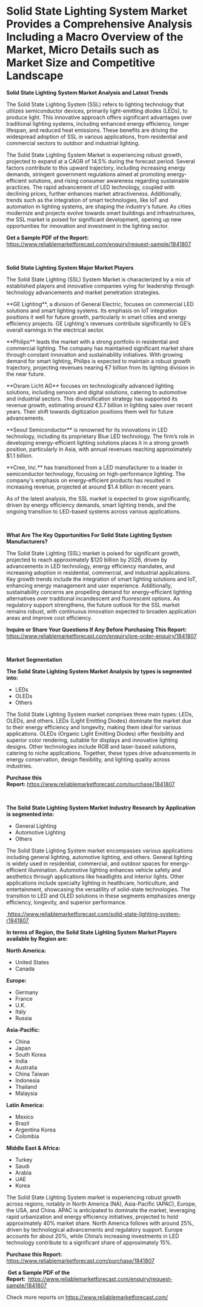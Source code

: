 <p><h1>Solid State Lighting System Market Provides a Comprehensive Analysis Including a Macro Overview of the Market, Micro Details such as Market Size and Competitive Landscape</h1></p><p><strong>Solid State Lighting System Market Analysis and Latest Trends</strong></p>
<p><p>The Solid State Lighting System (SSL) refers to lighting technology that utilizes semiconductor devices, primarily light-emitting diodes (LEDs), to produce light. This innovative approach offers significant advantages over traditional lighting systems, including enhanced energy efficiency, longer lifespan, and reduced heat emissions. These benefits are driving the widespread adoption of SSL in various applications, from residential and commercial sectors to outdoor and industrial lighting.</p><p>The Solid State Lighting System Market is experiencing robust growth, projected to expand at a CAGR of 14.5% during the forecast period. Several factors contribute to this upward trajectory, including increasing energy demands, stringent government regulations aimed at promoting energy-efficient solutions, and rising consumer awareness regarding sustainable practices. The rapid advancement of LED technology, coupled with declining prices, further enhances market attractiveness. Additionally, trends such as the integration of smart technologies, like IoT and automation in lighting systems, are shaping the industry's future. As cities modernize and projects evolve towards smart buildings and infrastructures, the SSL market is poised for significant development, opening up new opportunities for innovation and investment in the lighting sector.</p></p>
<p><strong>Get a Sample PDF of the Report:&nbsp;</strong> <a href="https://www.reliablemarketforecast.com/enquiry/request-sample/1841807?utm_campaign=1929&utm_medium=2&utm_source=Github&utm_content=ia&utm_term=31122024&utm_id=solid-state-lighting-system">https://www.reliablemarketforecast.com/enquiry/request-sample/1841807</a></p>
<p>&nbsp;</p>
<p><strong>Solid State Lighting System Major Market Players</strong></p>
<p><p>The Solid State Lighting (SSL) System Market is characterized by a mix of established players and innovative companies vying for leadership through technology advancements and market penetration strategies.</p><p>**GE Lighting**, a division of General Electric, focuses on commercial LED solutions and smart lighting systems. Its emphasis on IoT integration positions it well for future growth, particularly in smart cities and energy efficiency projects. GE Lighting's revenues contribute significantly to GE’s overall earnings in the electrical sector.</p><p>**Philips** leads the market with a strong portfolio in residential and commercial lighting. The company has maintained significant market share through constant innovation and sustainability initiatives. With growing demand for smart lighting, Philips is expected to maintain a robust growth trajectory, projecting revenues nearing €7 billion from its lighting division in the near future.</p><p>**Osram Licht AG** focuses on technologically advanced lighting solutions, including sensors and digital solutions, catering to automotive and industrial sectors. This diversification strategy has supported its revenue growth, estimating around €3.7 billion in lighting sales over recent years. Their shift towards digitization positions them well for future advancements.</p><p>**Seoul Semiconductor** is renowned for its innovations in LED technology, including its proprietary Blue LED technology. The firm’s role in developing energy-efficient lighting solutions places it in a strong growth position, particularly in Asia, with annual revenues reaching approximately $1.1 billion.</p><p>**Cree, Inc.** has transitioned from a LED manufacturer to a leader in semiconductor technology, focusing on high-performance lighting. The company's emphasis on energy-efficient products has resulted in increasing revenue, projected at around $1.4 billion in recent years.</p><p>As of the latest analysis, the SSL market is expected to grow significantly, driven by energy efficiency demands, smart lighting trends, and the ongoing transition to LED-based systems across various applications.</p></p>
<p>&nbsp;</p>
<p><strong>What Are The Key Opportunities For Solid State Lighting System Manufacturers?</strong></p>
<p><p>The Solid State Lighting (SSL) market is poised for significant growth, projected to reach approximately $120 billion by 2026, driven by advancements in LED technology, energy efficiency mandates, and increasing adoption in residential, commercial, and industrial applications. Key growth trends include the integration of smart lighting solutions and IoT, enhancing energy management and user experience. Additionally, sustainability concerns are propelling demand for energy-efficient lighting alternatives over traditional incandescent and fluorescent options. As regulatory support strengthens, the future outlook for the SSL market remains robust, with continuous innovation expected to broaden application areas and improve cost efficiency.</p></p>
<p><strong>Inquire or Share Your Questions If Any Before Purchasing This Report:</strong> <a href="https://www.reliablemarketforecast.com/enquiry/pre-order-enquiry/1841807?utm_campaign=1929&utm_medium=2&utm_source=Github&utm_content=ia&utm_term=31122024&utm_id=solid-state-lighting-system">https://www.reliablemarketforecast.com/enquiry/pre-order-enquiry/1841807</a></p>
<p>&nbsp;</p>
<p><strong>Market Segmentation</strong></p>
<p><strong>The Solid State Lighting System Market Analysis by types is segmented into:</strong></p>
<p><ul><li>LEDs</li><li>OLEDs</li><li>Others</li></ul></p>
<p><p>The Solid State Lighting System market comprises three main types: LEDs, OLEDs, and others. LEDs (Light Emitting Diodes) dominate the market due to their energy efficiency and longevity, making them ideal for various applications. OLEDs (Organic Light Emitting Diodes) offer flexibility and superior color rendering, suitable for displays and innovative lighting designs. Other technologies include RGB and laser-based solutions, catering to niche applications. Together, these types drive advancements in energy conservation, design flexibility, and lighting quality across industries.</p></p>
<p><strong>Purchase this Report:&nbsp;</strong><a href="https://www.reliablemarketforecast.com/purchase/1841807?utm_campaign=1929&utm_medium=2&utm_source=Github&utm_content=ia&utm_term=31122024&utm_id=solid-state-lighting-system">https://www.reliablemarketforecast.com/purchase/1841807</a></p>
<p>&nbsp;</p>
<p><strong>The Solid State Lighting System Market Industry Research by Application is segmented into:</strong></p>
<p><ul><li>General Lighting</li><li>Automotive Lighting</li><li>Others</li></ul></p>
<p><p>The Solid State Lighting System market encompasses various applications including general lighting, automotive lighting, and others. General lighting is widely used in residential, commercial, and outdoor spaces for energy-efficient illumination. Automotive lighting enhances vehicle safety and aesthetics through applications like headlights and interior lights. Other applications include specialty lighting in healthcare, horticulture, and entertainment, showcasing the versatility of solid-state technologies. The transition to LED and OLED solutions in these segments emphasizes energy efficiency, longevity, and superior performance.</p></p>
<p><a href="https://www.reliablemarketforecast.com/solid-state-lighting-system-r1841807?utm_campaign=1929&utm_medium=2&utm_source=Github&utm_content=ia&utm_term=31122024&utm_id=solid-state-lighting-system">&nbsp;https://www.reliablemarketforecast.com/solid-state-lighting-system-r1841807</a></p>
<p><strong>In terms of Region, the Solid State Lighting System Market Players available by Region are:</strong></p>
<p>
    <p> <strong> North America: </strong>
        <ul>
            <li>United States</li>
            <li>Canada</li>
        </ul>
        </p> 
    <p> <strong> Europe: </strong>
        <ul>
            <li>Germany</li>
            <li>France</li>
            <li>U.K.</li>
            <li>Italy</li>
            <li>Russia</li>
        </ul>
        </p> 
    <p> <strong> Asia-Pacific: </strong>
        <ul>
            <li>China</li>
            <li>Japan</li>
            <li>South Korea</li>
            <li>India</li>
            <li>Australia</li>
            <li>China Taiwan</li>
            <li>Indonesia</li>
            <li>Thailand</li>
            <li>Malaysia</li>
        </ul>
        </p> 
    <p> <strong> Latin America: </strong>
        <ul>
            <li>Mexico</li>
            <li>Brazil</li>
            <li>Argentina Korea</li>
            <li>Colombia</li>
        </ul>
        </p> 
    <p> <strong> Middle East & Africa: </strong>
        <ul>
            <li>Turkey</li>
            <li>Saudi</li>
            <li>Arabia</li>
            <li>UAE</li>
            <li>Korea</li>
        </ul>
    </p>
    </p>
<p><p>The Solid State Lighting System market is experiencing robust growth across regions, notably in North America (NA), Asia-Pacific (APAC), Europe, the USA, and China. APAC is anticipated to dominate the market, leveraging rapid urbanization and energy efficiency initiatives, projected to hold approximately 40% market share. North America follows with around 25%, driven by technological advancements and regulatory support. Europe accounts for about 20%, while China’s increasing investments in LED technology contribute to a significant share of approximately 15%.</p></p>
<p><strong>Purchase this Report: </strong><a href="https://www.reliablemarketforecast.com/purchase/1841807?utm_campaign=1929&utm_medium=2&utm_source=Github&utm_content=ia&utm_term=31122024&utm_id=solid-state-lighting-system">https://www.reliablemarketforecast.com/purchase/1841807</a></p>
<p>&nbsp;<strong>Get a Sample PDF of the Report:&nbsp;&nbsp;</strong><a href="https://www.reliablemarketforecast.com/enquiry/request-sample/1841807?utm_campaign=1929&utm_medium=2&utm_source=Github&utm_content=ia&utm_term=31122024&utm_id=solid-state-lighting-system">https://www.reliablemarketforecast.com/enquiry/request-sample/1841807</a></p>
<p><strong></strong></p>
<p>Check more reports on <a href="https://www.reliablemarketforecast.com/?utm_campaign=1929&utm_medium=2&utm_source=Github&utm_content=ia&utm_term=31122024&utm_id=solid-state-lighting-system">https://www.reliablemarketforecast.com/</a></p>